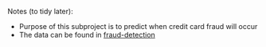 Notes (to tidy later):
- Purpose of this subproject is to predict when credit card fraud will occur
- The data can be found in [fraud-detection](https://www.kaggle.com/datasets/kartik2112/fraud-detection)